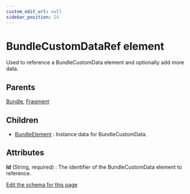 ```yaml
---
custom_edit_url: null
sidebar_position: 24
---
```

# BundleCustomDataRef element
Used to reference a BundleCustomData element and optionally add more data.

## Parents
[Bundle](bundle.md), [Fragment](fragment.md)

## Children
* [BundleElement](bundleelement.md) : Instance data for BundleCustomData.

## Attributes
**Id** (String, required)
  : The identifier of the BundleCustomData element to reference.


[Edit the schema for this page](https://github.com/wixtoolset/web/blob/master/src/xsd4/wix.xsd)